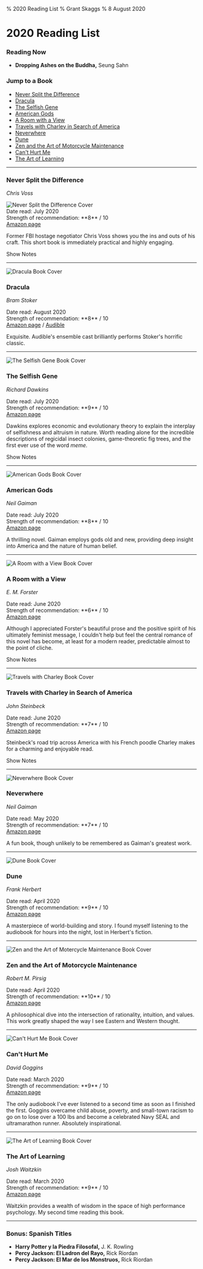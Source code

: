 % 2020 Reading List
% Grant Skaggs 
% 8 August 2020

<link rel="stylesheet" href="../css/posts.css">
<script src="../js/posts.js"></script>

# 2020 Reading List

### Reading Now
* **Dropping Ashes on the Buddha,** Seung Sahn

### Jump to a Book
* [Never Split the Difference](#never-split-the-difference)
* [Dracula](#dracula)
* [The Selfish Gene](#the-selfish-gene)
* [American Gods](#american-gods)
* [A Room with a View](#a-room-with-a-view)
* [Travels with Charley in Search of America](#travels-with-charley-in-search-of-america)
* [Neverwhere](#neverwhere)
* [Dune](#dune)
* [Zen and the Art of Motorcycle Maintenance](#zen-and-the-art-of-motorcycle-maintenance)
* [Can't Hurt Me](#cant-hurt-me)
* [The Art of Learning](#the-art-of-learning)

<hr>

### Never Split the Difference

*Chris Voss*

<img src="../resources/2020_books/voss.jpg" alt="Never Split the Difference Cover" class="book-cover">

<div class="description">
Date read: July 2020 <br>
Strength of recommendation: **8** / 10 <br> 
<a href="https://www.amazon.com/Never-Split-Difference-Negotiating-Depended/dp/0062407805">Amazon page</a>
</div>

Former FBI hostage negotiator Chris Voss shows you the ins and outs of his craft. This short book is immediately practical and highly engaging.

<div style="clear: both;"></div>

<div class="button1" onclick="toggleHiddenElement('voss-notes', 'voss-button')" id="voss-button"> Show Notes </div>

<div id="voss-notes" style="display: none;">
<br>

Highly logical negotiation theory fails because humans are irrational and emotional. 

Voss' tools are designed to calm people down, establish rapport, gain trust, illicit verbalization of needs. We understand that people want to be understood and accepted, so we listen intensely to show empathy. The result is that our opponents become less aggressive and more open-minded.

Assumptions blind, hypotheses guide. Good negotiator know they need to be ready for surprises. Great negotiators use their skills to reveal the surprises they're certain exist. 

The less important your counterpart makes himself using "we/us" pronouns the more important he probably is in his team's decision making process.

There are three voices you should use when negotiating:

1. The FM DJ voice: a self-assured voice of calm and reason
1. A positive playful voice: Use most of the time, encourages positivity and cooperation 
1. Am assertive dominant voice: Use with caution

Mirroring leverages the concept of "birds of a feather flock together." You send subtle signals that you're similar to your counterpart and should be bonding with. Seen often in body language. Voss’ recommendation: Continually repeat the last three words of what your counterpart just said.

In one study the tip for waiters who mirrored (In this case, that means repeated the customers’ orders back to them.) was something like 70% more than those who used praise (e.g. "no problem, great").

Labeling: a type of tactical empathy; understanding your opponents emotions, articulating them, and respectfully verbalizing them.

This is a great way to calm down scared or nervous people. By getting their anxiety in the open, you defuse it.
Labels always begin with "it seems like," "it sounds like," or "it looks like."

Doing an "accusation audit" before a meeting can help identify possible labels. This entails identifying all the reasons your counterpart might be angry with you.

Always give your counterpart the opportunity to say no. Don't demand, collaborate.

There are 3 kinds of yes:

1. Counterfeit 
1. Confirmation 
1. Commitment 

The power of *no:*
*Yes* can be inauthentic. When you say *no,* you know you're in control and not just being taken for a ride. For example, always ask "Is now a bad time?” instead of “Is now a good time?" If you get a *no,* you know the person is going to be focused and not just distractedly playing along.

In general, *that's right* is a great sign. It signals your counterpart believes they’ve come up with a solution or idea themselves.

Alternatively, *you're right* is bad and often dismissive.

Use your opponent's deadlines against them. Cars salesman are more likely to give good deals at end of the month, businessmen at end of the financial quarter.

Remember that deadlines cut both ways. Let your opponents know your deadline and they'll feel the pressure too.

We may use reason to guide us toward decisions. But the actual decision making is always emotional.

Certainty effect: people will chose a certain outcome over a risky one even if payoff is likely to be less.

Loss aversion is hugely important for both marketing and negotiation.

Avoid anchoring (giving the first offer) in monetary bargaining. But beware of sharks who will give a ludicrous anchor to throw you off.

Numbers which end in 0 feel like placeholders. When bargaining try to use odd, precise numbers to close the deal.

Principle of Reciprocity: after a tough offer, give a non-monetary gift. The person will feel the need to repay.

In a job interview or salary negotiation, ask "what does it take to be successful here." That'll give the boss a personal stake in your success. Additionally, you've possibly just created an unofficial mentor.

The trick to negotiating is getting your counterpart to solve your problems without them noticing. Ask questions like "how am I supposed to do that?" Now they understand your problem and will instinctively try to help.

These should be open "reporter questions" which start with *what* or *how.*

Very common example *What is the greatest challenge you face? What about this is important to you? How can I help to make this better for us? How would you like to proceed? How can we solve this problem? What are we trying to accomplish here? How am I supposed to do that?*

In these questions you want with the other guy to think you need to use his intelligence. This diverts your opponents emotional and mental resources towards your goal and also moves them away from their adversarial state.

Who has control in a negotiation the talker or the listener? The listener of course. That's because the talker is revealing information.

We call these question "calibrated questions.” We call their effect "forced empathy."

Two key questions to make your counterpart feel like they are building their own solution: *How will we know we're on track? How do we address things if we're off track?*

The 7/38/55 rule states that 7% of what we communicate is done so through the verbal word, 35% is through the tone and intonation, and 55% is through our body language.

Four ways to say *no:* 

1. *how am I supposed to do that?* 
1. *thank you for your generous offer but that just doesn't work for me* 
1. *I'm sorry but I just can't do that*
1. *I'm sorry no*

There are three types of negotiators:

1. Assertives 
1. Accommodaters
1. Analysts

A good negotiator knows how to be themselves at the bargaining table. A great negotiator adds to their strengths by understanding their weaknesses.

Ackerman Bargaining System (Quoted directly from the book):

1. Set your target price (your goal).
1. Set your first offer at 65 percent of your target price.
1. Calculate three raises of decreasing increments (to 85, 95, and 100 percent).
1. Use lots of empathy and different ways of saying “No” to get the other side to counter before you increase your offer.
1. When calculating the final amount, use precise, non round numbers like, say, $37,893 rather than $38,000. It gives the number credibility and weight.
1. On your final number, throw in a non monetary item (that they probably don’t want) to show you’re at your limit.

</div>
<hr>

<img src="../resources/2020_books/dracula.jpeg" alt="Dracula Book Cover" class="book-cover">

### Dracula

*Bram Stoker*

<div class="description">
Date read: August 2020 <br>
Strength of recommendation: **8** / 10 <br> 
<a href="https://www.amazon.com/Dracula-Bram-Stoker/dp/1503261387">Amazon page</a> / <a href="https://www.audible.com/pd/Dracula-Audible-Edition-Audiobook/B0078PA1OA">Audible</a>
</div>

Exquisite. Audible's ensemble cast brilliantly performs Stoker's horrific classic.

<p style="clear: both;"></p>

<hr>

<img src="../resources/2020_books/selfish-gene.jpg" alt="The Selfish Gene Book Cover" class="book-cover">

### The Selfish Gene

*Richard Dawkins*

<div class="description">
Date read: July 2020 <br>
Strength of recommendation: **9** / 10 <br> 
<a href="https://www.amazon.com/Selfish-Gene-Anniversary-Landmark-Paperback/dp/B0722G5V92">Amazon page</a>
</div>

Dawkins explores economic and evolutionary theory to explain the interplay of selfishness and altruism in nature. Worth reading alone for the incredible descriptions of regicidal insect colonies, game-theoretic fig trees, and the first ever use of the word *meme.* 

<div style="clear: both;"></div>

<div class="button1" onclick="toggleHiddenElement('selfish-genes-notes', 'button')" id="button"> Show Notes </div>

<div id="selfish-genes-notes" style="display: none;">

<br>
In one sense, Darwin’s “survival of the fittest” may be rephrased as “survival of the stable.” Applied to the chaotic origins of life and DNA, this modification rings particularly true. In these primeval conditions, the simple replicators which preceded modern genetic material did well if they possessed three qualities. First *longevity,* they did not easily breakdown. Second *fecundity,* they replicated quickly. And third *accuracy,* they replicated with minimal error. 

Dawkins defines a gene as: *any portion of chromosomal material that potentially lasts for enough generations to serve as a unit of natural selection.*

Dawkins defines an Evolutionary Stable Strategy or ESS as: *a strategy which, if most members of a species adopt it, cannot be beaten by another strategy.* Such a strategy may very well be encoded genetically and may therefore be subject to the same Darwinian analysis as any other phenotype. 

Consider for example, the practice of cuckoo birds to parasite the nests of other species. This qualifies as an ESS since any cuckoo born without genetic encoding to employ this strategy would be at a certain disadvantage and ultimately its genes would not prevail over the majority. 

In biological terms, the fundamental difference between males and females is that male gametes are smaller and more numerous than the gametes of females. The consequences of this asymmetry are many and profound. One is that males may be more likely to abandon their children in favor of pursuing other mates. To combat such behavior, females of several species evolved to either a) play coy, forcing males to invest more time and energy in the process of mate-finding or b) choose to mate with the strongest, most environmentally fit males regardless his potentially improbable honesty. 

Naked mole rats organize themselves similarly to social insects like bees and ants. In fact, in any given mole rate colony only one female (the queen) breeds, and the vast majority of work is done by sterile individuals called workers.

Some species of ants wage war on and kidnap the eggs of other ant colonies. Once hatched these eggs are kept as the unwitting slaves of the aggressor ants. Even as they mature into adult worker ants, these slaves remain unaware that they serve a foreign species.

Dawkins defines memes as: *units of cultural transmission.* These are the new replicators. The ideas, songs, fashions, catch-phrases which abound in the evolving soup of human culture.

We can apply the same analysis of longevity, fecundity, and replication accuracy to memes. Additionally, we note that memes which do well are often psychologically appealing. 

The fundamental principle necessary for memes to existence in a population is the capability of individuals to mimic one-another. In fact, the songs which live and mutate within populations of some bird species qualify as memes.

A parasite may transport its genes via the same vehicle as its host, i.e. through the host’s gametes in sexual reproduction. If this is the case, then the parasite has everything to gain by helping its host to survive and procreate, and over evolutionary time will cease to be a parasite at all.

In the ant species *Bothriomyrmex regicides* and *B. decapitans,* the queen sneaks into a foreign colony, assassinates via decapitation the rival queen, and then presides over the workers who unsuspectingly tend to her eggs and larvae. Over time her children will outnumber and replace the workers of the previous species. Some will fly to other colonies and repeat the regicidal ritual.

Fireflies attract their mates by flashing particular sequences of lights. The genus *Photuris* has evolved to mimic the flashing pattern of genus *Photinus.* In doing so, the females of the former attract and then devour the males of the latter.
</div>

<hr>

<img src="../resources/2020_books/american-gods.jpg" alt="American Gods Book Cover" class="book-cover">

### American Gods 

*Neil Gaiman*

<div class="description">
Date read: July 2020 <br>
Strength of recommendation: **8** / 10 <br> 
<a href="https://www.amazon.com/American-Gods-Neil-Gaiman/dp/0380973650">Amazon page</a>
</div>

A thrilling novel. Gaiman employs gods old and new, providing deep insight into America and the nature of human belief. 

<p style="clear: both;"></p>

<hr>

<img src="../resources/2020_books/a-room-with-a-view.jpeg" alt="A Room with a View Book Cover" class="book-cover">

### A Room with a View

*E. M. Forster*

<div class="description">
Date read: June 2020 <br>
Strength of recommendation: **6** / 10 <br> 
<a href="https://www.amazon.com/Room-View-Dover-Thrift-Editions/dp/0486284670">Amazon page</a>
</div>

Although I appreciated Forster's beautiful prose and the positive spirit of his ultimately feminist message, I couldn't help but feel the central romance of this novel has become, at least for a modern reader, predictable almost to the point of cliche.

<p style="clear: both;"></p>

<div class="button1" onclick="toggleHiddenElement('forster-notes', 'forster-button')" id="forster-button"> Show Notes </div>

<div id="forster-notes" style="display: none;">

> There is only one perfect view—the view of the sky straight over our heads, and that all these views on earth are but bungled copies of it.

Above our heads is the heavenly ideal. It is that which we look up to with our aspirations and good intentions, that which we try to bring about in this world.

> Men fall into two classes—those who forget views and those who remember them, even in small rooms.

Taken with the previous quote, perhaps Forster is suggesting that men either care for seeing and doing what is right in the world or they reject and forget these ideals altogether.

> “Life” wrote a friend of mine, “is a public performance on the violin, in which you must learn the instrument as you go along.”

</div>

<hr>

<img src="../resources/2020_books/travels-with-charley.jpg" alt="Travels with Charley Book Cover" class="book-cover">

### Travels with Charley in Search of America

*John Steinbeck*

<div class="description">
Date read: June 2020 <br>
Strength of recommendation: **7** / 10 <br> 
<a href="https://www.amazon.com/Travels-Charley-Search-America-Steinbeck/dp/0140053204">Amazon page</a>
</div>

Steinbeck's road trip across America with his French poodle Charley makes for a charming and enjoyable read.

<p style="clear: both;"></p>

<div class="button1" onclick="toggleHiddenElement('steinbeck-notes', 'steinbeck-button')" id="steinbeck-button"> Show Notes </div>

<div id="steinbeck-notes" style="display: none;">

> So I drove up the mountain and found a dairy, bought some milk, and asked permission to camp under an apple tree. The dairy man had a Ph.D. in mathematics, and he must have had some training in philosophy. He liked what he was doing and he didn't want to be somewhere else - one of the very few content people I met in my whole journey.

I'd like to imagine this figure as a living specimen of the archetypal old wise man, contented to live a life of simplicity.

> He put my sins in a new perspective. Whereas they had been small and mean and nasty and best forgotten, this minister gave them some size and bloom and dignity... I wasn't a naughty child but a first rate sinner. <br> ... <br> All across the country I went to church on Sundays, a different denomination every week, but nowhere did I find the quality of that Vermont preacher. He forged a religion designed to last, not predigested obsolescence.

There’s something deeply unsatisfying about the idea that one’s sins are of little or no consequence. To instead recognize the human propensity to do real terrible evil gives meaning to one’s actions, and simultaneously makes indisputable not only one’s capacity, but one’s necessity, to do good in the world.

> Like most Americans I am no lover of cops, and the consistent investigation of city forces for bribery, brutality, and a long picturesque list of malfeasances is not designed to reassure me.

Reading this in a book published in 1962 sobered me to what difficult, fundamental, and longlasting problems police brutality and corruption are, especially in light of the now recent murder of George Floyd. 

</div>

<hr>

<img src="../resources/2020_books/neverwhere.jpg" alt="Neverwhere Book Cover" class="book-cover">

### Neverwhere

*Neil Gaiman*

<div class="description">
Date read: May 2020 <br>
Strength of recommendation: **7** / 10 <br> 
<a href="https://www.amazon.com/Neverwhere-Novel-Neil-Gaiman-ebook/dp/B000FC130E">Amazon page</a>
</div>

A fun book, though unlikely to be remembered as Gaiman's greatest work. 

<p style="clear: both;"></p>

<hr>

<img src="../resources/2020_books/dune.jpg" alt="Dune Book Cover" class="book-cover">

### Dune

*Frank Herbert*

<div class="description">
Date read: April 2020 <br>
Strength of recommendation: **9** / 10 <br> 
<a href="https://www.amazon.com/Dune-Frank-Herbert/dp/0441172717">Amazon page</a>
</div>

A masterpiece of world-building and story. I found myself listening to the audiobook for hours into the night, lost in Herbert's fiction.

<p style="clear: both;"></p>

<hr>

<img src="../resources/2020_books/zmm.jpg" alt="Zen and the Art of Motercycle Maintenance Book Cover" class="book-cover">

### Zen and the Art of Motorcycle Maintenance

*Robert M. Pirsig*

<div class="description">
Date read: April 2020 <br>
Strength of recommendation: **10** / 10 <br> 
<a href="https://www.amazon.com/Zen-Art-Motorcycle-Maintenance-Inquiry-ebook/dp/B0026772N8">Amazon page</a>
</div>

A philosophical dive into the intersection of rationality, intuition, and values. This work greatly shaped the way I see Eastern and Western thought.

<p style="clear: both;"></p>

<hr>

<img src="../resources/2020_books/cant-hurt-me.jpg" alt="Can't Hurt Me Book Cover" class="book-cover">

### Can't Hurt Me

*David Goggins*

<div class="description">
Date read: March 2020 <br>
Strength of recommendation: **9** / 10 <br> 
<a href="https://www.amazon.com/Cant-Hurt-Me-Master-Your/dp/1544512287">Amazon page</a>
</div>

The only audiobook I've ever listened to a second time as soon as I finished the first. Goggins overcame child abuse, poverty, and small-town racism to go on to lose over a 100 lbs and become a celebrated Navy SEAL and ultramarathon runner. Absolutely inspirational.

<p style="clear: both;"></p>

<hr>

<img src="../resources/2020_books/taol.jpg" alt="The Art of Learning Book Cover" class="book-cover"> 

### The Art of Learning

*Josh Waitzkin*

<div class="description">
Date read: March 2020 <br>
Strength of recommendation: **9** / 10 <br> 
<a href="https://www.amazon.com/Art-Learning-Journey-Optimal-Performance/dp/0743277465">Amazon page</a>
</div>

Waitzkin provides a wealth of wisdom in the space of high performance psychology. My second time reading this book. 

<p style="clear: both;"></p>

<hr>

### Bonus: Spanish Titles
* **Harry Potter y la Piedra Filosofal,** J. K. Rowling
* **Percy Jackson: El Ladron del Rayo,** Rick Riordan
* **Percy Jackson: El Mar de los Monstruos,** Rick Riordan
